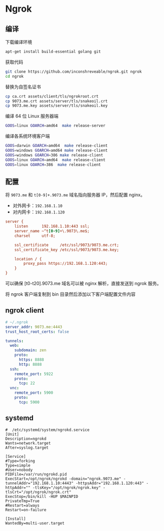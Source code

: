 # Ngrok

## 编译

下载编译环境

```sh
apt-get install build-essential golang git
```

获取代码

```sh
git clone https://github.com/inconshreveable/ngrok.git ngrok
cd ngrok
```

替换为自签名证书

```sh
cp ca.crt assets/client/tls/ngrokroot.crt
cp 9073.me.crt assets/server/tls/snakeoil.crt
cp 9073.me.key assets/server/tls/snakeoil.key
```

编译 64 位 Linux 服务器端

```sh
GOOS=linux GOARCH=amd64  make release-server
```

编译各系统环境客户端

```sh
GOOS=darwin GOARCH=amd64  make release-client
GOOS=windows GOARCH=amd64 make release-client
GOOS=windows GOARCH=386 make release-client
GOOS=linux GOARCH=amd64  make release-client
GOOS=linux GOARCH=386  make release-client
```

## 配置

将 `9073.me` 和 `t[0-9]+.9073.me` 域名指向服务器 IP，然后配置 nginx。

- 对外网卡：`192.168.1.10`
- 对内网卡：`192.168.1.120`

```ini
server {
    listen      192.168.1.10:443 ssl;
    server_name ~^t[0-9]+\.9073\.me$;
    charset     utf-8;

    ssl_certificate     /etc/ssl/9073/9073.me.crt;
    ssl_certificate_key /etc/ssl/9073/9073.me.key;

    location / {
        proxy_pass https://192.168.1.120:443;
    }
}
```

可以确保 [t0-t20].9073.me 域名可以被 nginx 解析，直接发送到 ngrok 服务。

将 ngrok 客户端复制到 bin 目录然后添加以下客户端配置文件内容

## ngrok client

```yaml
# ~/.ngrok
server_addr: 9073.me:4443
trust_host_root_certs: false

tunnels:
  web:
    subdomain: zen
    proto:
      https: 8888
      http: 8888
  ssh:
    remote_port: 5922
    proto:
      tcp: 22
  vnc:
    remote_port: 5900
    proto:
      tcp: 5900
```

## systemd

```
#  /etc/systemd/system/ngrokd.service
[Unit]
Description=ngrokd
Wants=network.target
After=syslog.target

[Service]
#Type=forking
Type=simple
#User=nobody
PIDFile=/var/run/ngrokd.pid
ExecStart=/opt/ngrok/ngrokd -domain="ngrok.9073.me" -tunnelAddr="192.168.1.10:4443" -httpsAddr="192.168.1.120:443" -httpAddr="" -tlsKey="/opt/ngrok/ngrok.key" -tlsCrt="/opt/ngrok/ngrok.crt"
ExecStop=/bin/kill -HUP $MAINPID
PrivateTmp=True
#Restart=always
Restart=on-failure

[Install]
WantedBy=multi-user.target
```
